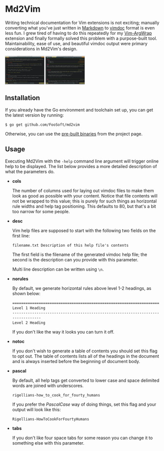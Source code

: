 <!-- +++
Area = "projects"
GitHub = "md2vim"
Layout = "page"
Tags = ["blackfriday", "golang", "markdown", "md2vim", "vim", "mit license"]
Description = "Tool for automatically converting markdown to vimdoc format."
Collection = "ProjectsComplete"
+++ -->

# Md2Vim

Writing technical documentation for Vim extensions is not exciting; manually converting what you've just written in
[Markdown](https://daringfireball.net/projects/markdown/) to
[vimdoc](http://vimdoc.sourceforge.net/htmldoc/usr_toc.html) format is even less fun. I grew tired of having to do this
repeatedly for my [Vim-ArgWrap](https://foosoft.net/projects/vim-argwrap/) extension and finally formally solved this
problem with a purpose-built tool. Maintainability, ease of use, and beautiful vimdoc output were primary considerations
in Md2Vim's design.

[![Markdown source file](img/markdown-thumb.png)](img/markdown.png)
[![VimDoc target file](img/vimdoc-thumb.png)](img/vimdoc.png)

## Installation

If you already have the Go environment and toolchain set up, you can get the latest version by running:

```
$ go get github.com/FooSoft/md2vim
```

Otherwise, you can use the [pre-built binaries](https://github.com/FooSoft/md2vim/releases) from the project page.

## Usage

Executing Md2Vim with the `-help` command line argument will trigger online help to be displayed. The list below
provides a more detailed description of what the parameters do.

*   **cols**

    The number of columns used for laying out vimdoc files to make them look as good as possible with your content.
    Notice that file contents will not be wrapped to this value; this is purely for such things as horizontal rule
    widths and help tag positioning. This defaults to 80, but that's a bit too narrow for some people.

*   **desc**

    Vim help files are supposed to start with the following two fields on the first line:

    ```
    filename.txt Description of this help file's contents
    ```

    The first field is the filename of the generated vimdoc help file; the second is the description can you provide
    with this parameter.

    Multi line description can be written using `\n`.

*   **norules**

    By default, we generate horizontal rules above level 1-2 headings, as shown below:

    ```
    ================================================================================
    Level 1 Heading
    --------------------------------------------------------------------------------
    Level 2 Heading
    ```
    If you don't like the way it looks you can turn it off.

*   **notoc**

    If you don't wish to generate a table of contents you should set this flag to opt out. The table of contents lists
    all of the headings in the document and is always inserted before the beginning of document body.

*   **pascal**

    By default, all help tags get converted to lower case and space delimited words are joined with underscores.

    ```
    rigellians-how_to_cook_for_fourty_humans
    ```

    If you prefer the *PascalCase* way of doing things, set this flag and your output will look like this:

    ```
    Rigellians-HowToCookForFourtyHumans
    ```

*   **tabs**

    If you don't like four space tabs for some reason you can change it to something else with this parameter.
